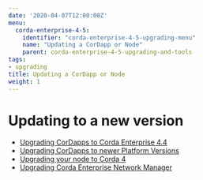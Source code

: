 ```yaml
---
date: '2020-04-07T12:00:00Z'
menu:
  corda-enterprise-4-5:
    identifier: "corda-enterprise-4-5-upgrading-menu"
    name: "Updating a CorDapp or Node"
    parent: corda-enterprise-4-5-upgrading-and-tools
tags:
- upgrading
title: Updating a CorDapp or Node
weight: 1
---
```


# Updating to a new version

* [Upgrading CorDapps to Corda Enterprise 4.4](app-upgrade-notes-enterprise.md)
* [Upgrading CorDapps to newer Platform Versions](app-upgrade-notes.md)
* [Upgrading your node to Corda 4](node-upgrade-notes.md)
* [Upgrading Corda Enterprise Network Manager](cenm-upgrade-notes.md)




